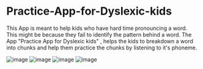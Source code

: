 # Practice-App-for-Dyslexic-kids
This App is meant to help kids who have hard time pronouncing a word. 
This might be because they fail to identify the pattern behind a word. 
The App "Practice App for Dyslexic kids" , helps the kids to breakdown a word into chunks and 
help them practice the chunks by listening to it's phoneme. 

![image](https://user-images.githubusercontent.com/76613993/198863874-807fd9e5-dd0f-4dcf-b1e7-0205f3ba2470.png)
![image](https://user-images.githubusercontent.com/76613993/198863917-bb1facfe-b048-4ceb-8eec-f399cffb051a.png)
![image](https://user-images.githubusercontent.com/76613993/198863956-ca9f2017-ee5d-4031-9905-74033cd35e8a.png)
![image](https://user-images.githubusercontent.com/76613993/198863880-3ea66172-f551-4669-bd50-08a394112624.png)
